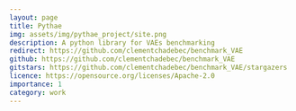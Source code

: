 ```yaml
---
layout: page
title: Pythae
img: assets/img/pythae_project/site.png
description: A python library for VAEs benchmarking
redirect: https://github.com/clementchadebec/benchmark_VAE
github: https://github.com/clementchadebec/benchmark_VAE
gitstars: https://github.com/clementchadebec/benchmark_VAE/stargazers
licence: https://opensource.org/licenses/Apache-2.0
importance: 1
category: work
---
```



<div class="row ml-0 mr-0 p-0">
    <div class="row ml-0 mr-0 p-0"></div>
        <div class="icon" data-toggle="tooltip" title="Code Repository">
            <a href="{{ page.github }}" target="_blank"><i class="fab fa-github gh-icon fa-2x"></i></a>
        </div>
        <div class="row ml-0 mr-0 p-0"></div>
        <div class="icon" data-toggle="tooltip" title="Code Repository">
            <a href="{{ page._ }}" target="_blank"><i class="fab fa-github gh-icon fa-2x"></i></a>
        </div>
</div>

</p>
